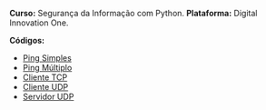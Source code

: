 <p align="left">
  <strong>Curso:</strong> Segurança da Informação com Python.
  <strong>Plataforma:</strong> Digital Innovation One.

  <strong>Códigos:</strong>

  <ul>
    <li><a href="https://github.com/lucasrmagalhaes/segurancaInformacao-python/blob/main/py/01_pingSimples.py"</a>Ping Simples</li>
    <li><a href="https://github.com/lucasrmagalhaes/segurancaInformacao-python/blob/main/py/02_pingMultiplo.py"</a>Ping Múltiplo</li>
    <li><a href="https://github.com/lucasrmagalhaes/segurancaInformacao-python/blob/main/py/03_clienteTCP.py"</a>Cliente TCP</li>
    <li><a href="https://github.com/lucasrmagalhaes/segurancaInformacao-python/blob/main/py/04_clienteUDP.py"</a>Cliente UDP</li>
    <li><a href="https://github.com/lucasrmagalhaes/segurancaInformacao-python/blob/main/py/05_servidorUDP.py"</a>Servidor UDP</li>
  </ul>
</p>
